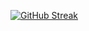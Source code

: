 [![GitHub Streak](http://github-readme-streak-stats.herokuapp.com?user=pauchxk&theme=dark&background=000000)](https://git.io/streak-stats)
